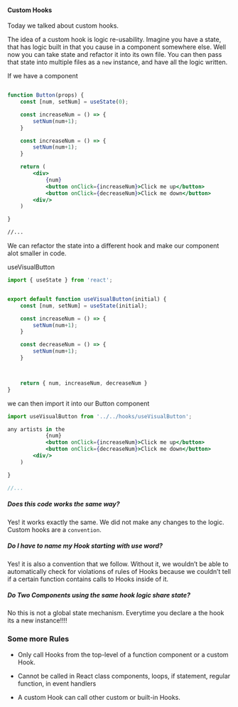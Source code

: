 #### Custom Hooks

Today we talked about custom hooks.

The idea of a custom hook is logic re-usability. Imagine you have a state, that has logic built in that you cause in a component somewhere else. Well now you can take state and refactor it into its own file. You can then pass that state into multiple files as a `new` instance, and have all the logic written.

If we have a component
```jsx

function Button(props) {
    const [num, setNum] = useState(0);

    const increaseNum = () => {
        setNum(num+1);
    }

    const increaseNum = () => {
        setNum(num+1);
    }

    return (
        <div>
            {num}
            <button onClick={increaseNum}>Click me up</button>
            <button onClick={decreaseNum}>Click me down</button>
        <div/>
    )

}

//...
```

We can refactor the state into a different hook and make our component alot 
smaller in code.

useVisualButton
```jsx
import { useState } from 'react';


export default function useVisualButton(initial) {
    const [num, setNum] = useState(initial);

    const increaseNum = () => {
        setNum(num+1);
    }

    const decreaseNum = () => {
        setNum(num+1);
    }



	return { num, increaseNum, decreaseNum }
}

```

we can then import it into our Button component


```jsx
import useVisualButton from '../../hooks/useVisualButton';

any artists in the 
            {num}
            <button onClick={increaseNum}>Click me up</button>
            <button onClick={decreaseNum}>Click me down</button>
        <div/>
    )

}

//...
```

#####  Does this code works the same way?

Yes! it works exactly the same. We did not make any changes to the logic. Custom hooks are a `convention`.

##### Do I have to name my Hook starting with use word? 

Yes! it is also a convention that we follow.  Without it, we wouldn’t be able to automatically check for violations of rules of Hooks because we couldn’t tell if a certain function contains calls to Hooks inside of it.

##### Do Two Components using the same hook logic share state?

No this is not a global state mechanism. Everytime you declare a the hook its a new instance!!!!

### Some more Rules

 - Only call Hooks from the top-level of a function component or a custom Hook.

 - Cannot be called in React class components, loops, if statement, regular function, in event handlers

 - A custom Hook can call other custom or built-in Hooks.